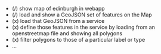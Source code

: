 - (/) show map of edinburgh in webapp
- (/) load and show a GeoJSON set of features on the Map
- (x) load that GeoJSON from a service
- (x) define those features in the service by loading from an openstreetmap file and showing all polygons
- (x) filter polygons to those of a particular label or type
- ...
